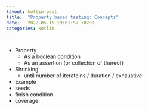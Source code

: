 ```yaml
---
layout: kotlin-post
title:  "Property based testing: Concepts"
date:   2022-05-15 19:01:57 +0200
categories: kotlin

---
```


- Property
  - As a boolean condition
  - As an assertion (or collection of thereof)
- Shrinking
  - until number of iteratoins / duration / exhaustive
- Example
- seeds
- finish condition
- coverage
